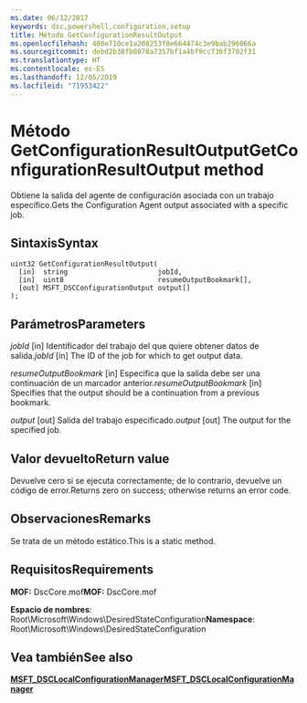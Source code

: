 ```yaml
---
ms.date: 06/12/2017
keywords: dsc,powershell,configuration,setup
title: Método GetConfigurationResultOutput
ms.openlocfilehash: 480e710ce1a208253f0e664474c3e9bab296066a
ms.sourcegitcommit: debd2b38fb8070a7357bf1a4bf9cc736f3702f31
ms.translationtype: HT
ms.contentlocale: es-ES
ms.lasthandoff: 12/05/2019
ms.locfileid: "71953422"
---
```

# <a name="getconfigurationresultoutput-method"></a><span data-ttu-id="8df02-103">Método GetConfigurationResultOutput</span><span class="sxs-lookup"><span data-stu-id="8df02-103">GetConfigurationResultOutput method</span></span>

<span data-ttu-id="8df02-104">Obtiene la salida del agente de configuración asociada con un trabajo específico.</span><span class="sxs-lookup"><span data-stu-id="8df02-104">Gets the Configuration Agent output associated with a specific job.</span></span>

## <a name="syntax"></a><span data-ttu-id="8df02-105">Sintaxis</span><span class="sxs-lookup"><span data-stu-id="8df02-105">Syntax</span></span>

```mof
uint32 GetConfigurationResultOutput(
  [in]  string                      jobId,
  [in]  uint8                       resumeOutputBookmark[],
  [out] MSFT_DSCConfigurationOutput output[]
);
```

## <a name="parameters"></a><span data-ttu-id="8df02-106">Parámetros</span><span class="sxs-lookup"><span data-stu-id="8df02-106">Parameters</span></span>

<span data-ttu-id="8df02-107">*jobId* \[in\] Identificador del trabajo del que quiere obtener datos de salida.</span><span class="sxs-lookup"><span data-stu-id="8df02-107">*jobId* \[in\] The ID of the job for which to get output data.</span></span>

<span data-ttu-id="8df02-108">*resumeOutputBookmark* \[in\] Especifica que la salida debe ser una continuación de un marcador anterior.</span><span class="sxs-lookup"><span data-stu-id="8df02-108">*resumeOutputBookmark* \[in\] Specifies that the output should be a continuation from a previous bookmark.</span></span>

<span data-ttu-id="8df02-109">*output* \[out\] Salida del trabajo especificado.</span><span class="sxs-lookup"><span data-stu-id="8df02-109">*output* \[out\] The output for the specified job.</span></span>

## <a name="return-value"></a><span data-ttu-id="8df02-110">Valor devuelto</span><span class="sxs-lookup"><span data-stu-id="8df02-110">Return value</span></span>

<span data-ttu-id="8df02-111">Devuelve cero si se ejecuta correctamente; de lo contrario, devuelve un código de error.</span><span class="sxs-lookup"><span data-stu-id="8df02-111">Returns zero on success; otherwise returns an error code.</span></span>

## <a name="remarks"></a><span data-ttu-id="8df02-112">Observaciones</span><span class="sxs-lookup"><span data-stu-id="8df02-112">Remarks</span></span>

<span data-ttu-id="8df02-113">Se trata de un método estático.</span><span class="sxs-lookup"><span data-stu-id="8df02-113">This is a static method.</span></span>

## <a name="requirements"></a><span data-ttu-id="8df02-114">Requisitos</span><span class="sxs-lookup"><span data-stu-id="8df02-114">Requirements</span></span>

<span data-ttu-id="8df02-115">**MOF:** DscCore.mof</span><span class="sxs-lookup"><span data-stu-id="8df02-115">**MOF:** DscCore.mof</span></span>

<span data-ttu-id="8df02-116">**Espacio de nombres**: Root\Microsoft\Windows\DesiredStateConfiguration</span><span class="sxs-lookup"><span data-stu-id="8df02-116">**Namespace**: Root\Microsoft\Windows\DesiredStateConfiguration</span></span>

## <a name="see-also"></a><span data-ttu-id="8df02-117">Vea también</span><span class="sxs-lookup"><span data-stu-id="8df02-117">See also</span></span>

[<span data-ttu-id="8df02-118">**MSFT_DSCLocalConfigurationManager**</span><span class="sxs-lookup"><span data-stu-id="8df02-118">**MSFT_DSCLocalConfigurationManager**</span></span>](msft-dsclocalconfigurationmanager.md)
